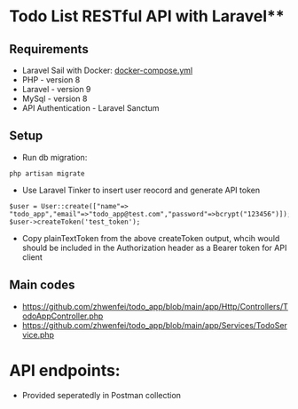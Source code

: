 # Todo List RESTful API with Laravel**

## Requirements

- Laravel Sail with Docker: [docker-compose.yml](https://github.com/zhwenfei/todo_app/blob/main/docker-compose.yml)
- PHP - version 8
- Laravel - version 9
- MySql - version 8
- API Authentication - Laravel Sanctum

## Setup

- Run db migration:
```
php artisan migrate
```
- Use Laravel Tinker to insert user reocord and generate API token
```
$user = User::create(["name"=> "todo_app","email"=>"todo_app@test.com","password"=>bcrypt("123456")]);
$user->createToken('test_token');
```

- Copy plainTextToken from the above createToken output, whcih would should be included in the Authorization header as a Bearer token for API client

## Main codes
- https://github.com/zhwenfei/todo_app/blob/main/app/Http/Controllers/TodoAppController.php
- https://github.com/zhwenfei/todo_app/blob/main/app/Services/TodoService.php

# API endpoints:
- Provided seperatedly in Postman collection
